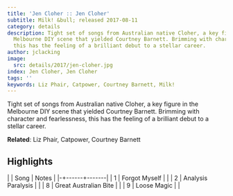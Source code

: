 ```yaml
---
title: 'Jen Cloher :: Jen Cloher'
subtitle: Milk! &bull; released 2017-08-11
category: details
description: Tight set of songs from Australian native Cloher, a key figure in the
  Melbourne DIY scene that yielded Courtney Barnett. Brimming with character and fearlessness,
  this has the feeling of a brilliant debut to a stellar career.
author: jclacking
image:
  src: details/2017/jen-cloher.jpg
index: Jen Cloher, Jen Cloher
tags: ''
keywords: Liz Phair, Catpower, Courtney Barnett, Milk!
---
```

Tight set of songs from Australian native Cloher, a key figure in the Melbourne DIY scene that yielded Courtney Barnett. Brimming with character and fearlessness, this has the feeling of a brilliant debut to a stellar career.<!--more-->

**Related**: Liz Phair, Catpower, Courtney Barnett

## Highlights

| | Song | Notes |
|-+------+-------|
| 1 | Forgot Myself |  |
| 2 | Analysis Paralysis |  |
| 8 | Great Australian Bite |  |
| 9 | Loose Magic |  |

